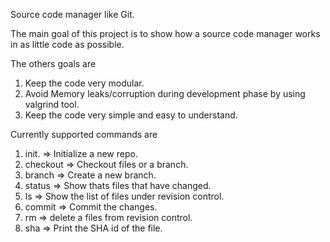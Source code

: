 Source code manager like Git.

The main goal of this project is to show how a source code manager 
works in as little code as possible. 

The others goals are

1. Keep the code very modular. 
2. Avoid Memory leaks/corruption during development phase by using valgrind tool. 
3. Keep the code very simple and easy to understand. 

Currently supported commands are 
1. init.    => Initialize a new repo.
2. checkout => Checkout files or a branch.
3. branch   => Create a new branch.
4. status   => Show thats files that have changed.
5. ls       => Show the list of files under revision control.
6. commit   => Commit the changes.
7. rm       => delete a files from revision control.
8. sha      => Print the SHA id of the file.
